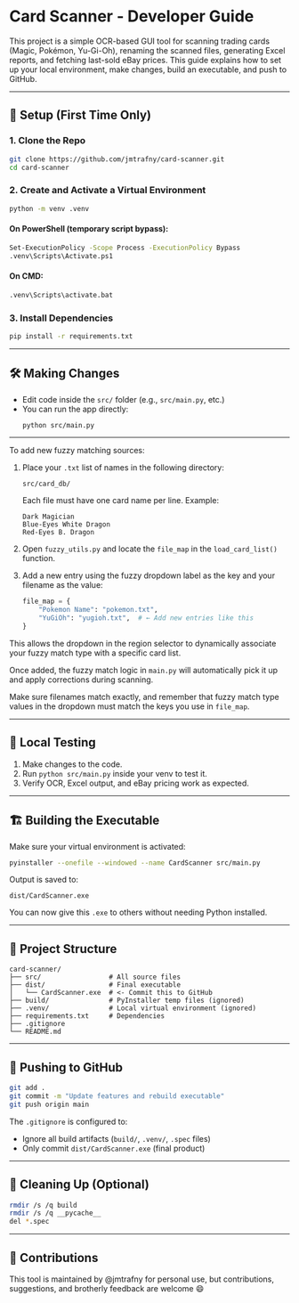 # Card Scanner - Developer Guide

This project is a simple OCR-based GUI tool for scanning trading cards (Magic, Pokémon, Yu-Gi-Oh), renaming the scanned files, generating Excel reports, and fetching last-sold eBay prices. This guide explains how to set up your local environment, make changes, build an executable, and push to GitHub.

---

## 🔧 Setup (First Time Only)

### 1. Clone the Repo
```bash
git clone https://github.com/jmtrafny/card-scanner.git
cd card-scanner
```

### 2. Create and Activate a Virtual Environment
```bash
python -m venv .venv
```

#### On PowerShell (temporary script bypass):
```bash
Set-ExecutionPolicy -Scope Process -ExecutionPolicy Bypass
.venv\Scripts\Activate.ps1
```

#### On CMD:
```cmd
.venv\Scripts\activate.bat
```

### 3. Install Dependencies
```bash
pip install -r requirements.txt
```

---

## 🛠 Making Changes
- Edit code inside the `src/` folder (e.g., `src/main.py`, etc.)
- You can run the app directly:
  ```bash
  python src/main.py
  ```
---
To add new fuzzy matching sources:

1. Place your `.txt` list of names in the following directory:
   ```
   src/card_db/
   ```
   Each file must have one card name per line. Example:
   ```
   Dark Magician
   Blue-Eyes White Dragon
   Red-Eyes B. Dragon
   ```

2. Open `fuzzy_utils.py` and locate the `file_map` in the `load_card_list()` function.

3. Add a new entry using the fuzzy dropdown label as the key and your filename as the value:
   ```python
   file_map = {
       "Pokemon Name": "pokemon.txt",
       "YuGiOh": "yugioh.txt",  # ← Add new entries like this
   }
   ```

This allows the dropdown in the region selector to dynamically associate your fuzzy match type with a specific card list.

Once added, the fuzzy match logic in `main.py` will automatically pick it up and apply corrections during scanning.

Make sure filenames match exactly, and remember that fuzzy match type values in the dropdown must match the keys you use in `file_map`.

---

## 🧪 Local Testing
1. Make changes to the code.
2. Run `python src/main.py` inside your venv to test it.
3. Verify OCR, Excel output, and eBay pricing work as expected.

---

## 🏗 Building the Executable
Make sure your virtual environment is activated:

```bash
pyinstaller --onefile --windowed --name CardScanner src/main.py
```

Output is saved to:
```
dist/CardScanner.exe
```

You can now give this `.exe` to others without needing Python installed.

---

## 📂 Project Structure
```
card-scanner/
├── src/                 # All source files
├── dist/                # Final executable
│   └── CardScanner.exe  # <- Commit this to GitHub
├── build/               # PyInstaller temp files (ignored)
├── .venv/               # Local virtual environment (ignored)
├── requirements.txt     # Dependencies
├── .gitignore
└── README.md
```

---

## 🚀 Pushing to GitHub
```bash
git add .
git commit -m "Update features and rebuild executable"
git push origin main
```

The `.gitignore` is configured to:
- Ignore all build artifacts (`build/`, `.venv/`, `.spec` files)
- Only commit `dist/CardScanner.exe` (final product)

---

## 🧹 Cleaning Up (Optional)
```bash
rmdir /s /q build
rmdir /s /q __pycache__
del *.spec
```

---

## 🤝 Contributions
This tool is maintained by @jmtrafny for personal use, but contributions, suggestions, and brotherly feedback are welcome 😄
